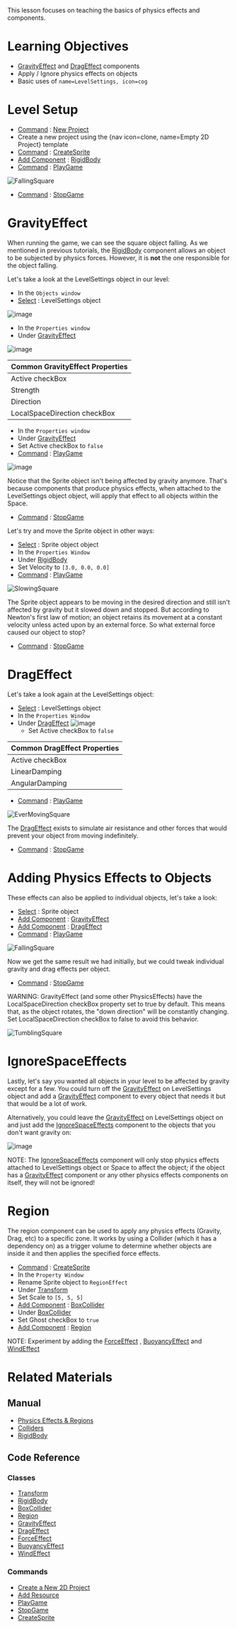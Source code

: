 This lesson focuses on teaching the basics of physics effects and components.

 # Learning Objectives

- [GravityEffect](https://github.com/ZilchEngine/ZilchDocs/blob/master/code_reference/class_reference/gravityeffect.markdown) and [DragEffect](https://github.com/ZilchEngine/ZilchDocs/blob/master/code_reference/class_reference/drageffect.markdown) components
- Apply / Ignore physics effects on objects
- Basic uses of `name=LevelSettings, icon=cog`

 # Level Setup
- [ Command](https://github.com/ZilchEngine/ZilchDocs/blob/master/zilch_editor_documentation/zeromanual/editor/editorcommands/commands.markdown) : [ New Project](https://github.com/ZilchEngine/ZilchDocs/blob/master/code_reference/command_reference.markdown#newproject)
 - Create a new project using the {nav icon=clone, name=Empty 2D Project} template
- [ Command](https://github.com/ZilchEngine/ZilchDocs/blob/master/zilch_editor_documentation/zeromanual/editor/editorcommands/commands.markdown) : [ CreateSprite](https://github.com/ZilchEngine/ZilchDocs/blob/master/code_reference/command_reference.markdown#createsprite)
 - [Add Component](https://github.com/ZilchEngine/ZilchDocs/blob/master/zilch_editor_documentation/zeromanual/editor/addremovecomponent.markdown) : [RigidBody](https://github.com/ZilchEngine/ZilchDocs/blob/master/code_reference/class_reference/rigidbody.markdown)
- [ Command](https://github.com/ZilchEngine/ZilchDocs/blob/master/zilch_editor_documentation/zeromanual/editor/editorcommands/commands.markdown) : [ PlayGame](https://github.com/ZilchEngine/ZilchDocs/blob/master/code_reference/command_reference.markdown#playgame)



![FallingSquare](https://raw.githubusercontent.com/ZilchEngine/ZilchFiles/master/doc_files/46396.gif)


- [ Command](https://github.com/ZilchEngine/ZilchDocs/blob/master/zilch_editor_documentation/zeromanual/editor/editorcommands/commands.markdown) : [ StopGame](https://github.com/ZilchEngine/ZilchDocs/blob/master/code_reference/command_reference.markdown#stopgame)

 # GravityEffect

When running the game, we can see the square object falling. As we mentioned in previous tutorials, the [RigidBody](https://github.com/ZilchEngine/ZilchDocs/blob/master/code_reference/class_reference/rigidbody.markdown) component allows an object to be subjected by physics forces. However, it is **not** the one responsible for the object falling.

Let's take a look at the LevelSettings object in our level:

- In the `Objects window`
 - [Select](https://github.com/ZilchEngine/ZilchDocs/blob/master/zilch_editor_documentation/zeromanual/editor/editorcommands/selectobject.markdown) : LevelSettings object



![image](https://raw.githubusercontent.com/ZilchEngine/ZilchFiles/master/doc_files/46967.png)


- In the `Properties window`
 - Under [GravityEffect](https://github.com/ZilchEngine/ZilchDocs/blob/master/code_reference/class_reference/gravityeffect.markdown)



![image](https://raw.githubusercontent.com/ZilchEngine/ZilchFiles/master/doc_files/46968.png)


| Common GravityEffect Properties |
|------------|
| Active checkBox    | Whether this component applies force or not |
| Strength    | The magnitude of the force applied |
| Direction   | The direction which force is applied (normalized) |
|LocalSpaceDirection checkBox | Whether the specified direction is local (true) or global (false) |

- In the `Properties window`
 - Under [GravityEffect](https://github.com/ZilchEngine/ZilchDocs/blob/master/code_reference/class_reference/gravityeffect.markdown)
  - Set Active checkBox to `false`
- [ Command](https://github.com/ZilchEngine/ZilchDocs/blob/master/zilch_editor_documentation/zeromanual/editor/editorcommands/commands.markdown) : [ PlayGame](https://github.com/ZilchEngine/ZilchDocs/blob/master/code_reference/command_reference.markdown#playgame)



![image](https://raw.githubusercontent.com/ZilchEngine/ZilchFiles/master/doc_files/46414.png)


Notice that the Sprite object isn't being affected by gravity anymore. That's because components that produce physics effects, when attached to the LevelSettings object object, will apply that effect to all objects within the Space.

- [ Command](https://github.com/ZilchEngine/ZilchDocs/blob/master/zilch_editor_documentation/zeromanual/editor/editorcommands/commands.markdown) : [ StopGame](https://github.com/ZilchEngine/ZilchDocs/blob/master/code_reference/command_reference.markdown#stopgame)

Let's try and move the Sprite object in other ways:

- [Select](https://github.com/ZilchEngine/ZilchDocs/blob/master/zilch_editor_documentation/zeromanual/editor/editorcommands/selectobject.markdown) : Sprite object object
- In the `Properties Window`
 - Under [RigidBody](https://github.com/ZilchEngine/ZilchDocs/blob/master/code_reference/class_reference/rigidbody.markdown)
  - Set Velocity  to `[3.0, 0.0, 0.0]`
- [ Command](https://github.com/ZilchEngine/ZilchDocs/blob/master/zilch_editor_documentation/zeromanual/editor/editorcommands/commands.markdown) : [ PlayGame](https://github.com/ZilchEngine/ZilchDocs/blob/master/code_reference/command_reference.markdown#playgame)



![SlowingSquare](https://raw.githubusercontent.com/ZilchEngine/ZilchFiles/master/doc_files/46429.gif)


The Sprite object appears to be moving in the desired direction and still isn't affected by gravity but it slowed down and stopped. But according to Newton's first law of motion; an object retains its movement at a constant velocity unless acted upon by an external force. So what external force caused our object to stop?

- [ Command](https://github.com/ZilchEngine/ZilchDocs/blob/master/zilch_editor_documentation/zeromanual/editor/editorcommands/commands.markdown) : [ StopGame](https://github.com/ZilchEngine/ZilchDocs/blob/master/code_reference/command_reference.markdown#stopgame)

 # DragEffect 

Let's take a look again at the LevelSettings object:

- [Select](https://github.com/ZilchEngine/ZilchDocs/blob/master/zilch_editor_documentation/zeromanual/editor/editorcommands/selectobject.markdown) : LevelSettings object
- In the `Properties Window`
 - Under [DragEffect](https://github.com/ZilchEngine/ZilchDocs/blob/master/code_reference/class_reference/drageffect.markdown)
   ![image](https://raw.githubusercontent.com/ZilchEngine/ZilchFiles/master/doc_files/46969.png)
   - Set Active checkBox to `false`

| Common DragEffect Properties |
|------------|
| Active checkBox  | Whether this component applies force or not |
| LinearDamping    | The amount of damping applied to the object's velocity |
| AngularDamping    | The amount of damping applied to the object's angular velocity |

- [ Command](https://github.com/ZilchEngine/ZilchDocs/blob/master/zilch_editor_documentation/zeromanual/editor/editorcommands/commands.markdown) : [ PlayGame](https://github.com/ZilchEngine/ZilchDocs/blob/master/code_reference/command_reference.markdown#playgame)



![EverMovingSquare](https://raw.githubusercontent.com/ZilchEngine/ZilchFiles/master/doc_files/46484.gif)


The [DragEffect](https://github.com/ZilchEngine/ZilchDocs/blob/master/code_reference/class_reference/drageffect.markdown)  exists to simulate air resistance and other forces that would prevent your object from moving indefinitely.

- [ Command](https://github.com/ZilchEngine/ZilchDocs/blob/master/zilch_editor_documentation/zeromanual/editor/editorcommands/commands.markdown) : [ StopGame](https://github.com/ZilchEngine/ZilchDocs/blob/master/code_reference/command_reference.markdown#stopgame)

 # Adding Physics Effects to Objects

These effects can also be applied to individual objects, let's take a look:

- [Select](https://github.com/ZilchEngine/ZilchDocs/blob/master/zilch_editor_documentation/zeromanual/editor/editorcommands/selectobject.markdown) : Sprite object
 - [Add Component](https://github.com/ZilchEngine/ZilchDocs/blob/master/zilch_editor_documentation/zeromanual/editor/addremovecomponent.markdown) : [GravityEffect](https://github.com/ZilchEngine/ZilchDocs/blob/master/code_reference/class_reference/gravityeffect.markdown)
 - [Add Component](https://github.com/ZilchEngine/ZilchDocs/blob/master/zilch_editor_documentation/zeromanual/editor/addremovecomponent.markdown) : [DragEffect](https://github.com/ZilchEngine/ZilchDocs/blob/master/code_reference/class_reference/drageffect.markdown)
- [ Command](https://github.com/ZilchEngine/ZilchDocs/blob/master/zilch_editor_documentation/zeromanual/editor/editorcommands/commands.markdown) : [ PlayGame](https://github.com/ZilchEngine/ZilchDocs/blob/master/code_reference/command_reference.markdown#playgame)




![FallingSquare](https://raw.githubusercontent.com/ZilchEngine/ZilchFiles/master/doc_files/46396.gif)


Now we get the same result we had initially, but we could tweak individual gravity and drag effects per object.

- [ Command](https://github.com/ZilchEngine/ZilchDocs/blob/master/zilch_editor_documentation/zeromanual/editor/editorcommands/commands.markdown) : [ StopGame](https://github.com/ZilchEngine/ZilchDocs/blob/master/code_reference/command_reference.markdown#stopgame)

WARNING: GravityEffect (and some other PhysicsEffects) have the LocalSpaceDirection checkBox property set to true by default. This means that, as the object rotates, the "down direction" will be constantly changing. Set LocalSpaceDirection checkBox to false to avoid this behavior.


![TumblingSquare](https://raw.githubusercontent.com/ZilchEngine/ZilchFiles/master/doc_files/46531.gif)


 # IgnoreSpaceEffects

Lastly, let's say you wanted all objects in your level to be affected by gravity except for a few. You could turn off the [GravityEffect](https://github.com/ZilchEngine/ZilchDocs/blob/master/code_reference/class_reference/gravityeffect.markdown) on LevelSettings object and add a [GravityEffect](https://github.com/ZilchEngine/ZilchDocs/blob/master/code_reference/class_reference/gravityeffect.markdown) component to every object that needs it but that would be a lot of work.

Alternatively, you could leave the [GravityEffect](https://github.com/ZilchEngine/ZilchDocs/blob/master/code_reference/class_reference/gravityeffect.markdown) on LevelSettings object on and just add the [IgnoreSpaceEffects](https://github.com/ZilchEngine/ZilchDocs/blob/master/code_reference/class_reference/ignorespaceeffects.markdown) component to the objects that you don't want gravity on:



![image](https://raw.githubusercontent.com/ZilchEngine/ZilchFiles/master/doc_files/46970.png)


NOTE: The [IgnoreSpaceEffects](https://github.com/ZilchEngine/ZilchDocs/blob/master/code_reference/class_reference/ignorespaceeffects.markdown) component will only stop physics effects attached to LevelSettings object or Space to affect the object; if the object has a [GravityEffect](https://github.com/ZilchEngine/ZilchDocs/blob/master/code_reference/class_reference/gravityeffect.markdown) component or any other physics effects components on itself, they will not be ignored!

 #  Region

The region component can be used to apply any physics effects (Gravity, Drag, etc) to  a specific zone. It works by using a Collider (which it has a dependency on) as a trigger volume to determine whether objects are inside it and then applies the specified force effects.

- [Command](https://github.com/ZilchEngine/ZilchDocs/blob/master/zilch_editor_documentation/zeromanual/editor/editorcommands/commands.markdown) : [CreateSprite](https://github.com/ZilchEngine/ZilchDocs/blob/master/code_reference/command_reference.markdown#createsprite)
- In the `Property Window`
 - Rename Sprite object to `RegionEffect`
 - Under [Transform](https://github.com/ZilchEngine/ZilchDocs/blob/master/code_reference/class_reference/transform.markdown)  
  - Set Scale  to `[5, 5, 5]`
 - [Add Component](https://github.com/ZilchEngine/ZilchDocs/blob/master/zilch_editor_documentation/zeromanual/editor/addremovecomponent.markdown) : [BoxCollider](https://github.com/ZilchEngine/ZilchDocs/blob/master/code_reference/class_reference/boxcollider.markdown)
 - Under [BoxCollider](https://github.com/ZilchEngine/ZilchDocs/blob/master/code_reference/class_reference/boxcollider.markdown)
  - Set Ghost checkBox to `true`
 - [Add Component](https://github.com/ZilchEngine/ZilchDocs/blob/master/zilch_editor_documentation/zeromanual/editor/addremovecomponent.markdown) : [Region](https://github.com/ZilchEngine/ZilchDocs/blob/master/code_reference/class_reference/region.markdown)


NOTE: Experiment by adding the [ForceEffect](https://github.com/ZilchEngine/ZilchDocs/blob/master/code_reference/class_reference/forceeffect.markdown) , [BuoyancyEffect](https://github.com/ZilchEngine/ZilchDocs/blob/master/code_reference/class_reference/buoyancyeffect.markdown) and [WindEffect](https://github.com/ZilchEngine/ZilchDocs/blob/master/code_reference/class_reference/windeffect.markdown)

 # Related Materials

 ## Manual
- [Physics Effects & Regions](https://github.com/ZilchEngine/ZilchDocs/blob/master/zilch_editor_documentation/zeromanual/physics/physicseffectsandregions.markdown)
- [ Colliders ](https://github.com/ZilchEngine/ZilchDocs/blob/master/zilch_editor_documentation/zeromanual/physics/colliders.markdown)
- [ RigidBody ](https://github.com/ZilchEngine/ZilchDocs/blob/master/zilch_editor_documentation/zeromanual/physics/rigidbody.markdown)

 ## Code Reference
 ### Classes
- [Transform](https://github.com/ZilchEngine/ZilchDocs/blob/master/code_reference/class_reference/transform.markdown)
- [RigidBody](https://github.com/ZilchEngine/ZilchDocs/blob/master/code_reference/class_reference/rigidbody.markdown)
- [BoxCollider](https://github.com/ZilchEngine/ZilchDocs/blob/master/code_reference/class_reference/boxcollider.markdown)
- [Region](https://github.com/ZilchEngine/ZilchDocs/blob/master/code_reference/class_reference/region.markdown)
- [GravityEffect](https://github.com/ZilchEngine/ZilchDocs/blob/master/code_reference/class_reference/gravityeffect.markdown)
- [DragEffect](https://github.com/ZilchEngine/ZilchDocs/blob/master/code_reference/class_reference/drageffect.markdown)
- [ForceEffect](https://github.com/ZilchEngine/ZilchDocs/blob/master/code_reference/class_reference/forceeffect.markdown)
- [BuoyancyEffect](https://github.com/ZilchEngine/ZilchDocs/blob/master/code_reference/class_reference/buoyancyeffect.markdown)
- [WindEffect](https://github.com/ZilchEngine/ZilchDocs/blob/master/code_reference/class_reference/windeffect.markdown)

 ### Commands
- [Create a New 2D Project](https://github.com/ZilchEngine/ZilchDocs/blob/master/zilch_editor_documentation/zeromanual/editor/editorcommands/launchernewproject.markdown)
- [ Add Resource](https://github.com/ZilchEngine/ZilchDocs/blob/master/zilch_editor_documentation/zeromanual/editor/editorcommands/resourceadding.markdown)
- [ PlayGame](https://github.com/ZilchEngine/ZilchDocs/blob/master/code_reference/command_reference.markdown#playgame)
- [ StopGame](https://github.com/ZilchEngine/ZilchDocs/blob/master/code_reference/command_reference.markdown#stopgame)
- [CreateSprite](https://github.com/ZilchEngine/ZilchDocs/blob/master/code_reference/command_reference.markdown#createsprite) 

 